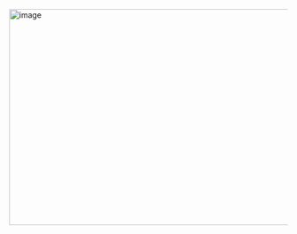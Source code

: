 <img width="1066" height="390" alt="image" src="https://github.com/user-attachments/assets/e43c77a0-1dff-4106-8948-123840e9689c" />

